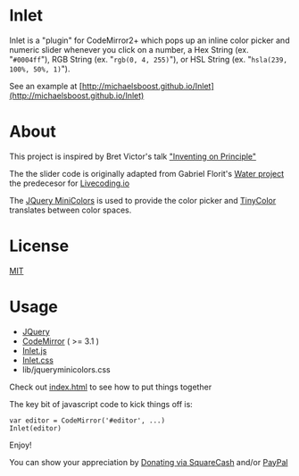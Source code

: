 # Inlet
Inlet is a "plugin" for CodeMirror2+ which pops up an inline color picker and numeric slider whenever you click on a number, a Hex String (ex. "`#0004ff`"), RGB String (ex. "`rgb(0, 4, 255)`"), or HSL String (ex. "`hsla(239, 100%, 50%, 1)`").

See an example at [http://michaelsboost.github.io/Inlet](http://michaelsboost.github.io/Inlet)

# About

This project is inspired by Bret Victor's talk ["Inventing on Principle"](https://vimeo.com/36579366)  

The the slider code is originally adapted from Gabriel Florit's [Water project](http://gabrielflor.it/water) the predecesor for [Livecoding.io](http://livecoding.io)

The [JQuery MiniColors](http://labs.abeautifulsite.net/jquery-minicolors/) is used to provide the color picker and [TinyColor](https://bgrins.github.io/TinyColor/) translates between color spaces.

# License

[MIT](https://github.com/michaelsboost/Inlet/blob/gh-pages/LICENSE)

# Usage

- [JQuery](http://jquery.com/)
- [CodeMirror](http://codemirror.net/) ( >= 3.1 )
- [Inlet.js](https://github.com/michaelsboost/Inlet/blob/gh-pages/inlet.js)
- [Inlet.css](https://github.com/michaelsboost/Inlet/blob/gh-pages/inlet.css)
- lib/jqueryminicolors.css

Check out [index.html](https://github.com/michaelsboost/Inlet/blob/gh-pages/index.html) to see how to put things together

The key bit of javascript code to kick things off is:  

    var editor = CodeMirror('#editor', ...)
    Inlet(editor)

Enjoy!

You can show your appreciation by [Donating via SquareCash](https://cash.me/$michaelsboost) and/or [PayPal](https://www.paypal.me/mikethedj4)
